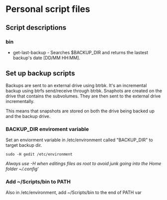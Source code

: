 # Personal script files

## Script descriptions

### bin

- get-last-backup - Searches $BACKUP_DIR and returns the lastest backup's date [DD/MM HH:MM].

## Set up backup scripts

Backups are sent to an external drive using btrbk. It's an incremental backup using btrfs send/receive through btrbk.
Snaphots are created on the drive that contains the subvolumes. They are then sent to the external drive incrementally.

This means that snapshots are stored on both the drive being backed up and the backup drive.

### BACKUP_DIR enviroment variable

Set an enviorment variable in /etc/environment called "BACKUP_DIR" to target backup dir.

```sudo -H gedit /etc/environment```

_Always use -H when editings files as root to avoid junk going into the Home folder ~/.config_'

### Add ~/Scripts/bin to PATH

Also in /etc/environment, add ~/Scripts/bin to the end of PATH var